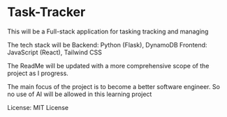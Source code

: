 # Task-Tracker
This will be a Full-stack application for tasking tracking and managing

The tech stack will be 
Backend: Python (Flask), DynamoDB
Frontend: JavaScript (React), Tailwind CSS

The ReadMe will be updated with a more comprehensive scope of the project as I progress.

The main focus of the project is to become a better software engineer. So no use of AI will be allowed in this learning project

License: MIT License